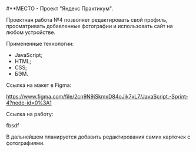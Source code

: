 #\*\*МЕСТО - Проект "Яндекс Практикум".

Проектная работа №4 позволяет редактировать свой профиль, просматривать добавленные фотографии и использовать сайт на любом устройстве.

Примененные технологии:

- JavaScript;
- HTML;
- CSS;
- БЭМ.

Ссылка на макет в Figma:

https://www.figma.com/file/2cn9N9jSkmxD84oJik7xL7/JavaScript.-Sprint-4?node-id=0%3A1

Ссылка на работу:

fbsdf

В дальнейшем планируется добавить редактирования самих карточек с фотографиями.

